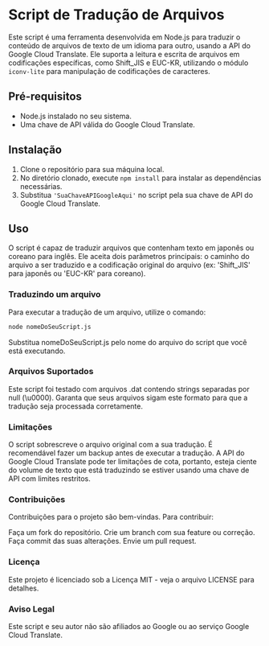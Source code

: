 # Script de Tradução de Arquivos

Este script é uma ferramenta desenvolvida em Node.js para traduzir o conteúdo de arquivos de texto de um idioma para outro, usando a API do Google Cloud Translate. Ele suporta a leitura e escrita de arquivos em codificações específicas, como Shift_JIS e EUC-KR, utilizando o módulo `iconv-lite` para manipulação de codificações de caracteres.

## Pré-requisitos

- Node.js instalado no seu sistema.
- Uma chave de API válida do Google Cloud Translate.

## Instalação

1. Clone o repositório para sua máquina local.
2. No diretório clonado, execute `npm install` para instalar as dependências necessárias.
3. Substitua `'SuaChaveAPIGoogleAqui'` no script pela sua chave de API do Google Cloud Translate.

## Uso

O script é capaz de traduzir arquivos que contenham texto em japonês ou coreano para inglês. Ele aceita dois parâmetros principais: o caminho do arquivo a ser traduzido e a codificação original do arquivo (ex: 'Shift_JIS' para japonês ou 'EUC-KR' para coreano).

### Traduzindo um arquivo

Para executar a tradução de um arquivo, utilize o comando:

```bash
node nomeDoSeuScript.js
```

Substitua nomeDoSeuScript.js pelo nome do arquivo do script que você está executando.

### Arquivos Suportados
Este script foi testado com arquivos .dat contendo strings separadas por null (\u0000). Garanta que seus arquivos sigam este formato para que a tradução seja processada corretamente.

### Limitações
O script sobrescreve o arquivo original com a sua tradução. É recomendável fazer um backup antes de executar a tradução.
A API do Google Cloud Translate pode ter limitações de cota, portanto, esteja ciente do volume de texto que está traduzindo se estiver usando uma chave de API com limites restritos.

### Contribuições
Contribuições para o projeto são bem-vindas. Para contribuir:

Faça um fork do repositório.
Crie um branch com sua feature ou correção.
Faça commit das suas alterações.
Envie um pull request.

### Licença
Este projeto é licenciado sob a Licença MIT - veja o arquivo LICENSE para detalhes.

### Aviso Legal
Este script e seu autor não são afiliados ao Google ou ao serviço Google Cloud Translate.


